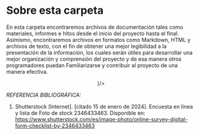 # Sobre esta carpeta 

En esta carpeta encontraremos archivos de documentación tales como materiales, informes e hitos desde el inicio del proyecto hasta el final. Asimismo, encontraremos archivos en formatos como Markdown, HTML y archivos de texto, con el fin de obtener una mejor legibilidad a la presentación de la información, los cuales serán útiles para desarrollar una mejor organización y comprensión del proyecto y de esa manera otros programadores puedan Familiarizarse y contribuir al proyecto de una manera efectiva.

<p align= "center">
<img![file](<../Imagenes/A-Carpeta-Presentación 1/file.png>)/>

</p>

*REFERENCIA BIBLIOGRÁFICA:* 

1.	Shutterstock [Internet]. [citado 15 de enero de 2024]. Encuesta en línea y lista de Foto de stock 2346433463. Disponible en: https://www.shutterstock.com/es/image-photo/online-survey-digital-form-checklist-by-2346433463
